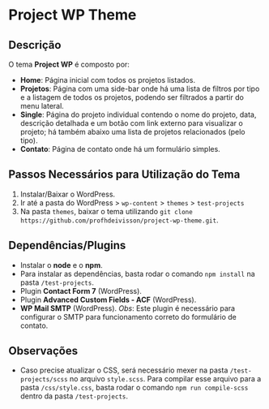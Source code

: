 # Project WP Theme

## Descrição
O tema **Project WP** é composto por:
- **Home**: Página inicial com todos os projetos listados.
- **Projetos**: Página com uma side-bar onde há uma lista de filtros por tipo e a listagem de todos os projetos, podendo ser filtrados a partir do menu lateral.
- **Single**: Página do projeto individual contendo o nome do projeto, data, descrição detalhada e um botão com link externo para visualizar o projeto; há também abaixo uma lista de projetos relacionados (pelo tipo).
- **Contato**: Página de contato onde há um formulário simples.

## Passos Necessários para Utilização do Tema
1. Instalar/Baixar o WordPress.
2. Ir até a pasta do WordPress > `wp-content` > `themes` > `test-projects`
3. Na pasta `themes`, baixar o tema utilizando `git clone https://github.com/profhdeivisson/project-wp-theme.git`.

## Dependências/Plugins
- Instalar o **node** e o **npm**.
- Para instalar as dependências, basta rodar o comando `npm install` na pasta `/test-projects`.
- Plugin **Contact Form 7** (WordPress).
- Plugin **Advanced Custom Fields - ACF** (WordPress).
- **WP Mail SMTP** (WordPress). *Obs*: Este plugin é necessário para configurar o SMTP para funcionamento correto do formulário de contato.

## Observações
- Caso precise atualizar o CSS, será necessário mexer na pasta `/test-projects/scss` no arquivo `style.scss`. Para compilar esse arquivo para a pasta `/css/style.css`, basta rodar o comando `npm run compile-scss` dentro da pasta `/test-projects`.
